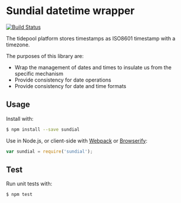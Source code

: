 Sundial datetime wrapper
========================

[![Build Status](https://travis-ci.org/tidepool-org/sundial.png)](https://travis-ci.org/tidepool-org/sundial)

The tidepool platform stores timestamps as ISO8601 timestamp with a timezone.

The purposes of this library are:

* Wrap the management of dates and times to insulate us from the specific mechanism
* Provide consistency for date operations
* Provide consistency for date and time formats

## Usage

Install with:

```bash
$ npm install --save sundial
```

Use in Node.js, or client-side with [Webpack](webpack.github.io/) or [Browserify](browserify.org):

```javascript
var sundial = require('sundial');
```

## Test

Run unit tests with:

```bash
$ npm test
```
